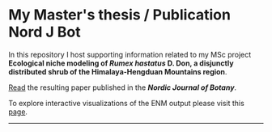# My Master's thesis / Publication Nord J Bot

In this repository I host supporting information related to my MSc project __Ecological niche modeling of *Rumex hastatus* D. Don, a disjunctly distributed shrub of the Himalaya-Hengduan Mountains region__.

[Read](http://onlinelibrary.wiley.com/doi/10.1111/njb.03706/abstract) the resulting paper published in the __*Nordic Journal of Botany*__.

To explore interactive visualizations of the ENM output please visit this [page](https://emartinee.github.io/rumex-msc/).
***
